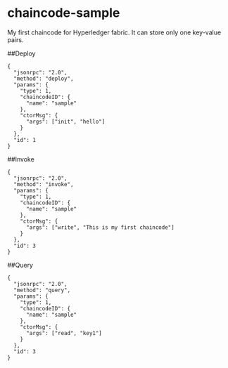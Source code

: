 # chaincode-sample
My first chaincode for Hyperledger fabric. It can store only one key-value pairs.

##Deploy

```
{
  "jsonrpc": "2.0",
  "method": "deploy",
  "params": {
    "type": 1,
    "chaincodeID": {
      "name": "sample"
    },
    "ctorMsg": {
      "args": ["init", "hello"]
    }
  },
  "id": 1
}
```

##Invoke

```
{
  "jsonrpc": "2.0",
  "method": "invoke",
  "params": {
    "type": 1,
    "chaincodeID": {
      "name": "sample"
    },
    "ctorMsg": {
      "args": ["write", "This is my first chaincode"]
    }
  },
  "id": 3
}
```

##Query

```
{
  "jsonrpc": "2.0",
  "method": "query",
  "params": {
    "type": 1,
    "chaincodeID": {
      "name": "sample"
    },
    "ctorMsg": {
      "args": ["read", "key1"]
    }
  },
  "id": 3
}
```

